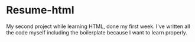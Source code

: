 # Resume-html
My second project while learning HTML, done my first week. I've written all the code myself including the boilerplate because I want to learn properly. 
